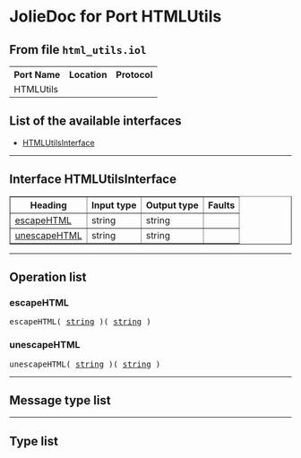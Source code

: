 <html>
<head></head><body>
<h1>JolieDoc for Port HTMLUtils</h1>
<h2>From file <code>html_utils.iol
</code></h2>
<table>
<tr>
<th>Port Name</th>
<th>Location</th>
<th>Protocol</th>
</tr>
<tr>
<td>HTMLUtils</td>
<td></td>
<td></td>
</tr>
</table>
<h2>List of the available interfaces</h2>
<ul>
<li><a href="#HTMLUtilsInterface">HTMLUtilsInterface </a>
</ul>
<hr>
<h2 id=HTMLUtilsInterface>Interface HTMLUtilsInterface</h2>
<a name="HTMLUtilsInterface"></a>
<table border="1">
<tr>
<th>Heading</th>
<th>Input type</th>
<th>Output type</th>
<th>Faults</th>
</tr>
<tr>
<td><a href="#escapeHTML">escapeHTML</a></td>
<td>string<br /></td>
<td>string<br /></td>
<td>
</td>
</tr>
<tr>
<td><a href="#unescapeHTML">unescapeHTML</a></td>
<td>string<br /></td>
<td>string<br /></td>
<td>
</td>
</tr>
</table>
<hr>
<h2>Operation list</h2>
<div class="operation-title"><a name="escapeHTML"></a><h3 id="escapeHTML">escapeHTML</h3></div>
<pre>escapeHTML( <a href="#string">string</a> )( <a href="#string">string</a> )
</pre>
<div class="operation-title"><a name="unescapeHTML"></a><h3 id="unescapeHTML">unescapeHTML</h3></div>
<pre>unescapeHTML( <a href="#string">string</a> )( <a href="#string">string</a> )
</pre>
<hr>
<h2>Message type list</h2>
<hr>
<h2>Type list</h2>
</body>
</html>
